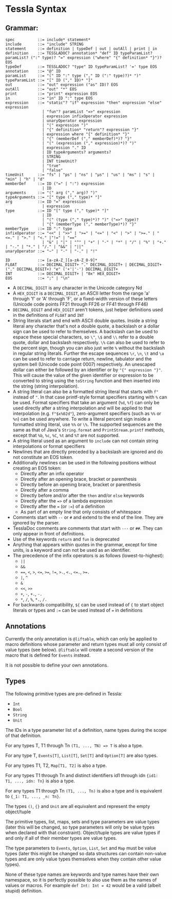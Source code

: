 # Tessla Syntax

## Grammar:

    spec          ::= include* statement*
    include       ::= "include" STRING
    statement     ::= definition | typeDef | out | outAll | print | in
    definition    ::= TESSLADOC? annotation* "def" ID typeParamList? paramList? (":" type)? "=" expression ("where" "{" definition* "}")? EOS
    typeDef       ::= TESSLADOC? "type" ID typeParamList? '=' type EOS
    annotation    ::= "@" ID
    paramList     ::= "(" ID ":" type ("," ID (":" type)?)* ")"
    typeParamList ::= "[" ID ("," ID)* "]"
    out           ::= "out" expression ("as" ID)? EOS
    outAll        ::= "out" "*" EOS
    print         ::= "print" expression EOS
    in            ::= "in" ID ":" type EOS
    expression    ::= "static"? "if" expression "then" expression "else" expression
                    | "fun"? paramList "=>" expression
                    | expression infixOperator expression
                    | unaryOperator expression
                    | "(" expression ")"
                    | "{" definition* "return"? expression "}"
                    | expression where "{" definition* "}"
                    | "{" (memberDef ("," memberDef)*)? "}"
                    | "(" (expression ("," expression)*)? ")"
                    | expression "." ID
                    | ID typeArguments? arguments?
                    | STRING
                    | INT timeUnit?
                    | "true"
                    | "false"
    timeUnit      ::= "fs" | "ps" | "ns" | "µs" | "us" | "ms" | "s" | "min" | "h" | "d"
    memberDef     ::= ID ("=" | ":") expression
                    | ID
    arguments     ::= "(" arg ("," arg)? ")"
    typeArguments ::= "[" type ("," type)* "]"
    arg           ::= ID "=" expression
                    | expression
    type          ::= ID "[" type ("," type)* "]"
                    | ID
                    | "(" (type ("," type)*)? ")" ("=>" type)?
                    | "{" (memberType ("," memberType)*)? "}"
    memberType    ::= ID ":" type
    infixOperator ::= "<<" | ">>" | ">=" | "<=" | "<" | ">" | ">=." | "<=." | ">." | "<." |"!=" | "=="
                    | "&" | "|" | "^" | "+" | "-" | "*" | "/" | "%" | "+." | "-." | "*." | "/." | "&&" | "||"
    unaryOperator ::= "~" | "-" | "-." | "!"
    
    ID            ::= [a-zA-Z_][a-zA-Z_0-9]*
    FLOAT         ::= DECIMAL_DIGIT+ "." DECIMAL_DIGIT+ | DECIMAL_DIGIT+ ("." DECIMAL_DIGIT+) "e" ('+'|'-') DECIMAL_DIGIT+
    INT           ::= DECIMAL_DIGIT+ | "0x" HEX_DIGIT+
    EOS           ::= ";" | "\n"

* A `DECIMAL_DIGIT` is any character in the Unicode category Nd
* A `HEX_DIGIT` is a `DECIMAL_DIGIT`, an ASCII letter from the range 'a' through 'f' or 'A' through 'F', or a fixed-width version of these letters (Unicode code points FF21 through FF26 or FF41 through FF46)
* `DECIMAL_DIGIT` and `HEX_DIGIT` aren't tokens, just helper definitions used in the definitions of `FLOAT` and `INT`
* String literals start and end with ASCII double quotes. Inside a string literal any character that's not a double quote, a backslash or a dollar sign can be used to refer to themselves. A backslash can be used to espace these special characters, so `\"`, `\$` and `\\` refer to a double quote, dollar and backslash respectively. `\%` can also be used to refer to the percent sign, though you can also just write `%` without the backslash in regular string literals. Further the escape sequences `\r`, `\n`, `\t` and `\a` can be used to refer to carriage return, newline, tabulator and the system bell (Unicode code point 0007) respectively. An unescaped dollar can either be followed by an identifier or by `"{" expression "}"`. This will cause the value of the given identifier or expression to be converted to string using the `toString` function and then inserted into the string (string interpolation).
* A string literal can also be a formatted string literal that starts with `f"` instead of `"`. In that case printf-style format specifiers starting with `%` can be used. Format specifiers that take an argument (`%d`, `%f`) can only be used directly after a string interpolation and will be applied to that interpolation (e.g. `f"$x%02d"`), zero-argument specifiers (such as `%%` or `%n`) can be used anywhere. To write a literal percent sign inside a formatted string literal, use `%%` or `\%`. The supported sequences are the same as that of Java's `String.format` and `PrintStream.printf` methods, except that `%b`, `%c`, `%C`, `%t` and `%T` are not supported.
* A string literal used as an argument to `include` can not contain string interpolations or format specifiers
* Newlines that are directly preceded by a backslash are ignored and do not constitute an EOS token.
* Additionally newlines can be used in the following positions without creating an EOS token:
  * Directly after an infix operator
  * Directly after an opening brace, bracket or parenthesis
  * Directly before an opening brace, bracket or parenthesis
  * Directly after a comma
  * Directly before and/or after the `then` and/or `else` keywords
  * Directly after the `=>` of a lambda expression
  * Directly after the `=` (or `:=`) of a definition
  * As part of an empty line that only consists of whitespace
* Comments start with `--` or `#` and extend to the end of the line. They are ignored by the parser.
* TesslaDoc comments are comments that start with `---` or `##`. They can only appear in front of definitions.
* Use of the keywords `return` and `fun` is deprecated
* Anything that appears within quotes in the grammar, except for time units, is a keyword and can not be used as an identifier.
* The precedence of the infix operators is as follows (lowest-to-highest):
  * `||`
  * `&&`
  * `==`, `<`, `>`, `<=`, `>=`, `!=`, `>.`, `<.`, `<=.`, `>=.`
  * `|`, `^`
  * `&`
  * `<<`, `>>`
  * `+`, `-`, `+.`, `-.`
  * `*`, `/`, `%`, `*.`, `/.`
* For backwards compatibility, `${` can be used instead of `{` to start object literals or types and `:=` can be used instead of `=` in definitions


## Annotations

Currently the only annotation is `@liftable`, which can only be applied to macro definitions whose parameter and return types must all only consist of value types (see below). `@liftable` will create a second version of the macro that is defined for `Events` instead.

It is not possible to define your own annotations.

## Types

The following primitive types are pre-defined in Tessla:

 * `Int`
 * `Bool`
 * `String`
 * `Unit`

The IDs in a type parameter list of a definition, name types during the scope of that definition.

For any types T, T1 through Tn `(T1, ..., TN) => T` is also a type.

For any type T, `Events[T]`, `List[T]`, `Set[T]` and `Option[T]` are also types.

For any types T1, T2, `Map[T1, T2]` is also a type.

For any types T1 through Tn and distinct identifiers id1 through idn `{id1: T1, ..., idn: Tn}` is also a type.

For any types T1 through Tn `(T1, ..., Tn)` is also a type and is equivalent to `{_1: T1, ..., _n: Tn}`.

The types `()`, `{}` and `Unit` are all equivalent and represent the empty object/tuple

The primitive types, list, maps, sets and type parameters are value types (later this will be changed, so type parameters will only be value types when declared with that constraint). Object/tuple types are value types if and only if all of their member types are value types.

The type parameters to `Events`, `Option`, `List`, `Set` and `Map` must be value types (later this might be changed so data structures can contain non-value types and are only value types themselves when they contain other value types).

None of these type names are keywords and type names have their own namespace, so it is perfectly possible to also use them as the names of values or macros. For example `def Int: Int = 42` would be a valid (albeit stupid) definition.
